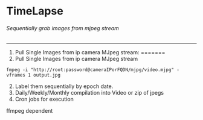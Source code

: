 # TimeLapse

###### Sequentially grab images from mjpeg stream
---
1. Pull Single Images from ip camera MJpeg stream:
=======
1. Pull Single Images from ip camera MJpeg stream

`fmpeg -i "http://root:password@cameraIPorFQDN/mjpg/video.mjpg" -vframes 1 output.jpg`

2. Label them sequentially by epoch date.
3. Daily/Weekly/Monthly compilation into Video or zip of jpegs
4. Cron jobs for execution

ffmpeg dependent

